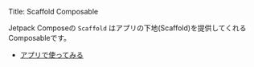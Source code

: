 Title: Scaffold Composable

Jetpack Composeの `Scaffold` はアプリの下地(Scaffold)を提供してくれるComposableです。

- [アプリで使ってみる](./app.html)
